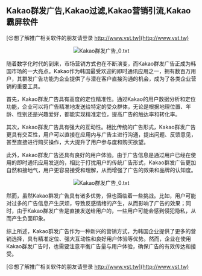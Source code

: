 ## **Kakao群发广告,Kakao过滤,Kakao营销引流,Kakao霸屏软件**

[😍想了解推广相关软件的朋友请登录 http://www.vst.tw](http://www.vst.tw)

 <center><img src="https://vst.tw/MP4/tuiguang/png/0.png" alt="Kakao群发广告_0.txt"></center>

随着数字化时代的到来，市场营销方式也在不断演变，而Kakao群发广告正成为韩国市场的一大亮点。Kakao作为韩国最受欢迎的即时通讯应用之一，拥有数百万用户，其群发广告功能为企业提供了与潜在客户直接沟通的机会，成为了各类企业营销的重要工具。

首先，Kakao群发广告具有高度的定位精准性。通过Kakao的用户数据分析和定位功能，企业可以将广告精准地发送给特定的受众群体，无论是根据地理位置、年龄、性别还是兴趣爱好，都能实现精准定位，提高广告的触达率和转化率。

其次，Kakao群发广告具有强大的互动性。相比传统的广告形式，Kakao群发广告更具有交互性，用户可以直接在应用内与广告主进行沟通，提出问题、反馈意见，甚至直接进行购买操作，大大提升了用户参与度和购买欲望。

此外，Kakao群发广告还具有良好的用户体验。由于广告信息是通过用户已经在使用的即时通讯应用发送的，相比于打扰用户的传统广告形式，Kakao群发广告更加自然和接地气，用户更容易接受和理解，从而增强了广告的效果和品牌的认知度。

 <center><img src="https://vst.tw/MP4/tuiguang/png/7.png" alt="Kakao群发广告_0.txt"></center>

然而，虽然Kakao群发广告具有诸多优势，但也面临着一些挑战。比如，用户可能对过多的广告信息产生厌烦，导致反感情绪的产生，从而影响了广告的效果；同时，由于Kakao群发广告是直接发送给用户的，一些用户可能会感到侵犯隐私，从而产生负面印象。

综上所述，Kakao群发广告作为一种新兴的营销方式，为韩国企业提供了更多的营销选择，具有精准定位、强大互动性和良好用户体验等优势。然而，企业在使用Kakao群发广告时，也需要注意平衡广告量与用户体验，确保广告的有效传达和接受。

[😍想了解推广相关软件的朋友请登录 http://www.vst.tw](http://www.vst.tw)



